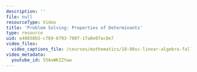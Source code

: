 ```yaml
---
description: ''
file: null
resourceType: Video
title: 'Problem Solving: Properties of Determinants'
type: resource
uid: e40658b5-c769-6793-780f-1fa8e07ac8e7
video_files:
  video_captions_file: /courses/mathematics/18-06sc-linear-algebra-fall-2011/least-squares-determinants-and-eigenvalues/properties-of-determinants/problem-solving-properties-of-determinants/55AoWKZZtww.vtt
video_metadata:
  youtube_id: 55AoWKZZtww
---
```

